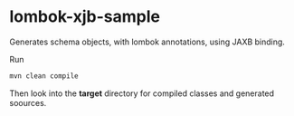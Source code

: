 # lombok-xjb-sample

Generates schema objects, with lombok annotations, using JAXB binding.

Run
```bash
mvn clean compile
```

Then look into the **target** directory for compiled classes and generated soources.
